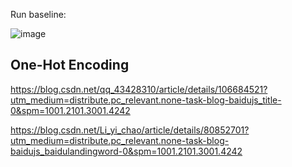 
Run baseline:

![image](https://user-images.githubusercontent.com/39177230/111270935-75bee700-866b-11eb-8052-d0b17ec2d7bc.png)



## One-Hot Encoding
https://blog.csdn.net/qq_43428310/article/details/106684521?utm_medium=distribute.pc_relevant.none-task-blog-baidujs_title-0&spm=1001.2101.3001.4242

https://blog.csdn.net/Li_yi_chao/article/details/80852701?utm_medium=distribute.pc_relevant.none-task-blog-baidujs_baidulandingword-0&spm=1001.2101.3001.4242
